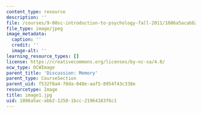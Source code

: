 ```yaml
---
content_type: resource
description: ''
file: /courses/9-00sc-introduction-to-psychology-fall-2011/1086a5acabb212501bcc21964183f6c1_image1.jpg
file_type: image/jpeg
image_metadata:
  caption: ''
  credit: ''
  image-alt: ''
learning_resource_types: []
license: https://creativecommons.org/licenses/by-nc-sa/4.0/
ocw_type: OCWImage
parent_title: 'Discussion: Memory'
parent_type: CourseSection
parent_uid: f532f8a4-70da-048e-aaf5-8954f43c338e
resourcetype: Image
title: image1.jpg
uid: 1086a5ac-abb2-1250-1bcc-21964183f6c1
---
```

